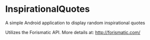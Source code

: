 InspirationalQuotes
===================

A simple Android application to display random inspirational quotes

Utilizes the Forismatic API. More details at: http://forismatic.com/
